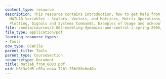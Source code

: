 ```yaml
---
content_type: resource
description: This resource contains introduction, how to get help from Within MATLAB,
  MATLAB Variables - Scalars, Vectors, and Matrices, Matrix Operations, MATLAB Files,
  Plotting, Signals and Systems Commands, Examples of Usage and acknowledgment.
file: /media/courses/2-003-modeling-dynamics-and-control-i-spring-2005/b6f3a9d5e03aee4a72b155bf08e0e40a_matlab_from_6003.pdf
file_type: application/pdf
learning_resource_types:
- Tools
ocw_type: OCWFile
parent_title: Tools
parent_type: CourseSection
resourcetype: Document
title: matlab_from_6003.pdf
uid: b6f3a9d5-e03a-ee4a-72b1-55bf08e0e40a
---
```

